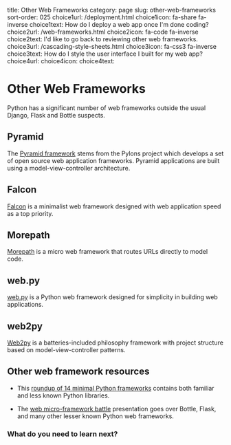title: Other Web Frameworks
category: page
slug: other-web-frameworks
sort-order: 025
choice1url: /deployment.html
choice1icon: fa-share fa-inverse
choice1text: How do I deploy a web app once I'm done coding?
choice2url: /web-frameworks.html
choice2icon: fa-code fa-inverse
choice2text: I'd like to go back to reviewing other web frameworks.
choice3url: /cascading-style-sheets.html
choice3icon: fa-css3 fa-inverse
choice3text: How do I style the user interface I built for my web app?
choice4url:
choice4icon:
choice4text:


# Other Web Frameworks
Python has a significant number of web frameworks outside the usual Django,
Flask and Bottle suspects.

## Pyramid
The [Pyramid framework](http://www.pylonsproject.org/) stems from the Pylons
project which develops a set of open source web application frameworks. 
Pyramid applications are built using a model-view-controller architecture.


## Falcon
[Falcon](http://falconframework.org/) is a minimalist web framework designed
with web application speed as a top priority.


## Morepath
[Morepath](http://morepath.readthedocs.org/en/latest/) is a micro web 
framework that routes URLs directly to model code.


## web.py
[web.py](http://webpy.org/) is a Python web framework designed for simplicity
in building web applications.


## web2py
[Web2py](http://www.web2py.com/) is a batteries-included philosophy framework
with project structure based on model-view-controller patterns.


## Other web framework resources
* This [roundup of 14 minimal Python frameworks](http://codecondo.com/14-minimal-web-frameworks-for-python/)
  contains both familiar and less known Python libraries.

* The [web micro-framework battle](http://www.slideshare.net/r1chardj0n3s/web-microframework-battle/)
  presentation goes over Bottle, Flask, and many other lesser known Python
  web frameworks.


### What do you need to learn next?
